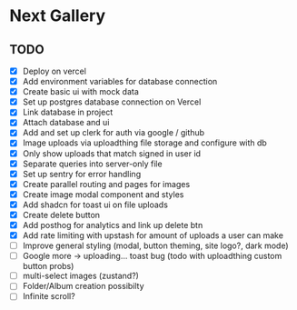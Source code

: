 # Next Gallery

## TODO

- [x] Deploy on vercel
- [x] Add environment variables for database connection
- [x] Create basic ui with mock data
- [x] Set up postgres database connection on Vercel
- [x] Link database in project
- [x] Attach database and ui
- [x] Add and set up clerk for auth via google / github
- [x] Image uploads via uploadthing file storage and configure with db
- [x] Only show uploads that match signed in user id
- [x] Separate queries into server-only file
- [x] Set up sentry for error handling
- [x] Create parallel routing and pages for images
- [x] Create image modal component and styles
- [x] Add shadcn for toast ui on file uploads
- [x] Create delete button
- [x] Add posthog for analytics and link up delete btn
- [x] Add rate limiting with upstash for amount of uploads a user can make
- [ ] Improve general styling (modal, button theming, site logo?, dark mode)
- [ ] Google more -> uploading... toast bug (todo with uploadthing custom button probs)
- [ ] multi-select images (zustand?)
- [ ] Folder/Album creation possibilty
- [ ] Infinite scroll?
